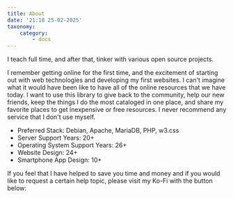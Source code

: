 ```yaml
---
title: About
date: '21:18 25-02-2025'
taxonomy:
    category:
        - docs
---
```


I teach full time, and after that, tinker with various open source projects. 

I remember getting online for the first time, and the excitement of starting out with web technologies and developing my first websites. I can't imagine what it would have been like to have all of the online resources that we have today. I want to use this library to give back to the community, help our new friends, keep the things I do the most cataloged in one place, and share my favorite places to get inexpensive or free resources. I never recommend any service that I don't use myself.

* Preferred Stack: Debian, Apache, MariaDB, PHP, w3.css
* Server Support Years: 20+
* Operating System Support Years: 26+
* Website Design: 24+
* Smartphone App Design: 10+

If you feel that I have helped to save you time and money and if you would like to request a certain help topic, please visit my Ko-Fi with the button below:
<center>
<script type='text/javascript' src='https://storage.ko-fi.com/cdn/widget/Widget_2.js'></script><script type='text/javascript'>kofiwidget2.init('Leave a Small Tip', '#eb8226', 'M4M31AR5Y5');kofiwidget2.draw();</script> 
</center>
